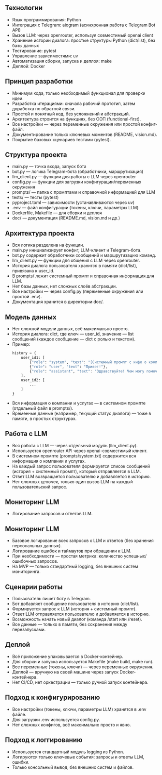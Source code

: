 ## Технологии

- Язык программирования: Python
- Интеграция с Telegram: aiogram (асинхронная работа с Telegram Bot API)
- Вызов LLM: через openrouter, используя совместимый openai client
- Хранение истории диалога: простые структуры Python (dict/list), без базы данных
- Тестирование: pytest
- Управление зависимостями: uv
- Автоматизация сборки, запуска и деплоя: make
- Деплой: Docker 

## Принцип разработки

- Минимум кода, только необходимый функционал для проверки идеи.
- Разработка итерациями: сначала рабочий прототип, затем доработка по обратной связи.
- Простой и понятный код, без усложнений и абстракций.
- Архитектура строится на функциях, без ООП (functional-first).
- Все настройки — через переменные окружения или простой конфиг-файл.
- Документирование только ключевых моментов (README, vision.md).
- Покрытие базовых сценариев тестами (pytest). 

## Структура проекта

- main.py — точка входа, запуск бота
- bot.py — логика Telegram-бота (обработчики, маршрутизация)
- llm_client.py — функции для работы с LLM через openrouter
- config.py — функции для загрузки конфигурации/переменных окружения
- prompts/ — папка с промптами и справочной информацией для LLM
- tests/ — тесты (pytest)
- pyproject.toml — зависимости (устанавливаются через uv)
- .env — файл конфигурации (токены, ключи, параметры LLM)
- Dockerfile, Makefile — для сборки и деплоя
- doc/ — документация (README.md, vision.md и др.) 

## Архитектура проекта

- Вся логика разделена на функции.
- main.py инициализирует конфиг, LLM-клиент и Telegram-бота.
- bot.py содержит обработчики сообщений и маршрутизацию команд.
- llm_client.py — функции для общения с LLM через openrouter.
- История диалога пользователя хранится в памяти (dict/list), привязана к user_id.
- В prompts/ лежит системный промпт и справочная информация для LLM.
- Нет базы данных, нет сложных слоёв абстракции.
- Все настройки — через config.py (переменные окружения или простой .env).
- Документация хранится в директории doc/. 

## Модель данных

- Нет сложной модели данных, всё максимально просто.
- История диалога: dict, где ключ — user_id, значение — list сообщений (каждое сообщение — dict с ролью и текстом).
- Пример:
  ```python
  history = {
      user_id1: [
          {"role": "system", "text": "[Системный промпт с инфо о компании]"},
          {"role": "user", "text": "Привет!"},
          {"role": "assistant", "text": "Здравствуйте! Чем могу помочь?"}
      ],
      user_id2: [
          ...
      ]
  }
  ```
- Вся информация о компании и услугах — в системном промпте (отдельный файл в prompts/).
- Временные данные (например, текущий статус диалога) — тоже в памяти, в простых структурах. 

## Работа с LLM

- Вся работа с LLM — через отдельный модуль (llm_client.py).
- Используется openrouter API через openai-совместимый клиент.
- В системном промпте (prompts/system.txt) содержится вся информация о компании и услугах.
- На каждый запрос пользователя формируется список сообщений (история + системный промпт), который отправляется в LLM.
- Ответ LLM возвращается пользователю и добавляется в историю.
- Нет сложных цепочек, только один вызов LLM на каждый пользовательский запрос. 

## Мониторинг LLM

- Логирование запросов и ответов LLM.

## Мониторинг LLM

- Базовое логирование всех запросов к LLM и ответов (без хранения персональных данных).
- Логирование ошибок и таймаутов при обращении к LLM.
- При необходимости — простая метрика: количество успешных/ошибочных запросов.
- На MVP — только стандартный logging, без внешних систем мониторинга. 

## Сценарии работы

- Пользователь пишет боту в Telegram.
- Бот добавляет сообщение пользователя в историю (dict/list).
- Формируется запрос к LLM (история + системный промпт).
- Ответ LLM отправляется пользователю и добавляется в историю.
- Возможность начать новый диалог (команда /start или /reset).
- Все данные — только в памяти, без сохранения между перезапусками. 

## Деплой

- Всё приложение упаковывается в Docker-контейнер.
- Для сборки и запуска используется Makefile (make build, make run).
- Все переменные (токены, ключи) — через переменные окружения.
- Деплой — вручную на своей машине через запуск Docker-контейнера.
- Нет CI/CD, нет оркестрации — только ручной запуск контейнера. 

## Подход к конфигурированию

- Все настройки (токены, ключи, параметры LLM) хранятся в .env файле.
- Для загрузки .env используется config.py.
- Нет сложных конфигов, всё максимально просто и явно. 

## Подход к логгированию

- Используется стандартный модуль logging из Python.
- Логируются только ключевые события: запросы и ответы LLM, ошибки.
- Только консольный вывод, без внешних систем и файлов. 